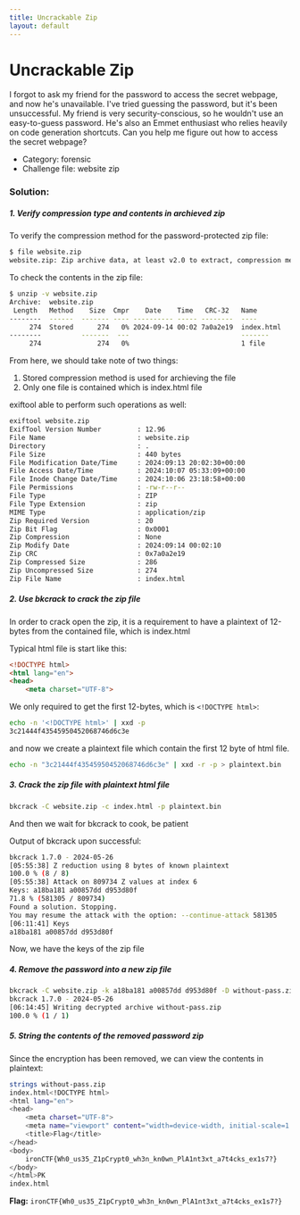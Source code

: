 ```yaml
---
title: Uncrackable Zip
layout: default
---
```


# Uncrackable Zip

I forgot to ask my friend for the password to access the secret webpage, and now he's unavailable. I've tried guessing the password, but it's been unsuccessful. My friend is very security-conscious, so he wouldn't use an easy-to-guess password. He's also an Emmet enthusiast who relies heavily on code generation shortcuts. Can you help me figure out how to access the secret webpage?

- Category: forensic
- Challenge file: website zip

### Solution:

##### 1. Verify compression type and contents in archieved zip

To verify the compression method for the password-protected zip file:
```bash
$ file website.zip
website.zip: Zip archive data, at least v2.0 to extract, compression method=store
```

To check the contents in the zip file:
```bash
$ unzip -v website.zip
Archive:  website.zip
 Length   Method    Size  Cmpr    Date    Time   CRC-32   Name
--------  ------  ------- ---- ---------- ----- --------  ----
     274  Stored      274   0% 2024-09-14 00:02 7a0a2e19  index.html
--------          -------  ---                            -------
     274              274   0%                            1 file
```

From here, we should take note of two things:
1. Stored compression method is used for archieving the file
2. Only one file is contained which is index.html file

exiftool able to perform such operations as well:
```sh
exiftool website.zip
ExifTool Version Number         : 12.96
File Name                       : website.zip
Directory                       : .
File Size                       : 440 bytes
File Modification Date/Time     : 2024:09:13 20:02:30+00:00
File Access Date/Time           : 2024:10:07 05:33:09+00:00
File Inode Change Date/Time     : 2024:10:06 23:18:58+00:00
File Permissions                : -rw-r--r--
File Type                       : ZIP
File Type Extension             : zip
MIME Type                       : application/zip
Zip Required Version            : 20
Zip Bit Flag                    : 0x0001
Zip Compression                 : None
Zip Modify Date                 : 2024:09:14 00:02:10
Zip CRC                         : 0x7a0a2e19
Zip Compressed Size             : 286
Zip Uncompressed Size           : 274
Zip File Name                   : index.html
```

##### 2. Use bkcrack to crack the zip file

In order to crack open the zip, it is a requirement to have a plaintext of 12-bytes from the contained file, which is index.html

Typical html file is start like this:
```html
<!DOCTYPE html>
<html lang="en">
<head>
    <meta charset="UTF-8">

```

We only required to get the first 12-bytes, which is `<!DOCTYPE html>`:
```bash
echo -n '<!DOCTYPE html>' | xxd -p
3c21444f43545950452068746d6c3e
```

and now we create a plaintext file which contain the first 12 byte of html file. 
```bash
echo -n "3c21444f43545950452068746d6c3e" | xxd -r -p > plaintext.bin
```

##### 3. Crack the zip file with plaintext html file
```bash
bkcrack -C website.zip -c index.html -p plaintext.bin
```

And then we wait for bkcrack to cook, be patient

Output of bkcrack upon successful:
```bash
bkcrack 1.7.0 - 2024-05-26
[05:55:38] Z reduction using 8 bytes of known plaintext
100.0 % (8 / 8)
[05:55:38] Attack on 809734 Z values at index 6
Keys: a18ba181 a00857dd d953d80f
71.8 % (581305 / 809734)
Found a solution. Stopping.
You may resume the attack with the option: --continue-attack 581305
[06:11:41] Keys
a18ba181 a00857dd d953d80f
```

Now, we have the keys of the zip file

##### 4. Remove the password into a new zip file

```bash
bkcrack -C website.zip -k a18ba181 a00857dd d953d80f -D without-pass.zip
bkcrack 1.7.0 - 2024-05-26
[06:14:45] Writing decrypted archive without-pass.zip
100.0 % (1 / 1)
```

##### 5. String the contents of the removed password zip

Since the encryption has been removed, we can view the contents in plaintext:

```bash
strings without-pass.zip
index.html<!DOCTYPE html>
<html lang="en">
<head>
    <meta charset="UTF-8">
    <meta name="viewport" content="width=device-width, initial-scale=1.0">
    <title>Flag</title>
</head>
<body>
    ironCTF{Wh0_us35_Z1pCrypt0_wh3n_kn0wn_PlA1nt3xt_a7t4cks_ex1s7?}
</body>
</html>PK
index.html
```

**Flag:** `ironCTF{Wh0_us35_Z1pCrypt0_wh3n_kn0wn_PlA1nt3xt_a7t4cks_ex1s7?}`
